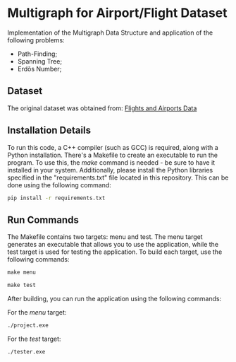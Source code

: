 # Multigraph for Airport/Flight Dataset

Implementation of the Multigraph Data Structure and application of the following problems:
- Path-Finding;
- Spanning Tree;
- Erdõs Number;

## Dataset

The original dataset was obtained from:
[Flights and Airports Data](https://www.kaggle.com/datasets/tylerx/flights-and-airports-data?select=raw-flight-data.csv)

## Installation Details 

To run this code, a C++ compiler (such as GCC) is required, along with a Python installation. 
There's a Makefile to create an executable to run the program. To use this, the *make* command is needed - be sure to have it installed in your system.
Additionally, please install the Python libraries specified in the "requirements.txt" file located in this repository. This can be done using the following command:
```cmd
pip install -r requirements.txt
```

## Run Commands

The Makefile contains two targets: menu and test. The menu target generates an executable that allows you to use the application, while the test target is used for testing the application. To build each target, use the following commands:
```cmd
make menu
```
```cmd
make test
```

After building, you can run the application using the following commands:

For the *menu* target:
```cmd
./project.exe
```

For the *test* target:
```cmd
./tester.exe
```
